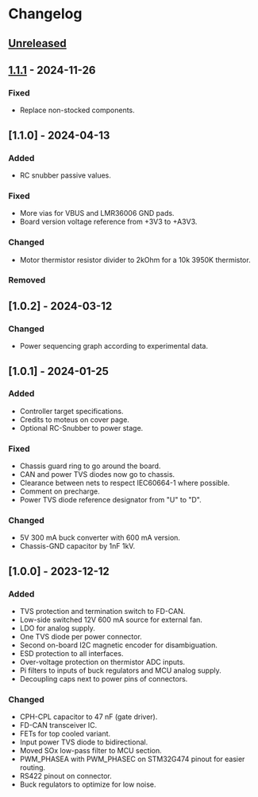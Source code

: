 # Changelog

## [Unreleased]

## [1.1.1] - 2024-11-26

### Fixed

-   Replace non-stocked components. 

## [1.1.0] - 2024-04-13

### Added

-   RC snubber passive values.

### Fixed

-   More vias for VBUS and LMR36006 GND pads.
-   Board version voltage reference from +3V3 to +A3V3.

### Changed

-   Motor thermistor resistor divider to 2kOhm for a 10k 3950K thermistor.

### Removed

## [1.0.2] - 2024-03-12

### Changed

-   Power sequencing graph according to experimental data.

## [1.0.1] - 2024-01-25

### Added

-   Controller target specifications.
-   Credits to moteus on cover page.
-   Optional RC-Snubber to power stage.

### Fixed

-   Chassis guard ring to go around the board.
-   CAN and power TVS diodes now go to chassis.
-   Clearance between nets to respect IEC60664-1 where possible.
-   Comment on precharge.
-   Power TVS diode reference designator from "U" to "D".

### Changed

-   5V 300 mA buck converter with 600 mA version.
-   Chassis-GND capacitor by 1nF 1kV.

## [1.0.0] - 2023-12-12

### Added

-   TVS protection and termination switch to FD-CAN.
-   Low-side switched 12V 600 mA source for external fan.
-   LDO for analog supply.
-   One TVS diode per power connector.
-   Second on-board I2C magnetic encoder for disambiguation.
-   ESD protection to all interfaces.
-   Over-voltage protection on thermistor ADC inputs.
-   Pi filters to inputs of buck regulators and MCU analog supply.
-   Decoupling caps next to power pins of connectors.

### Changed

-   CPH-CPL capacitor to 47 nF (gate driver).
-   FD-CAN transceiver IC.
-   FETs for top cooled variant.
-   Input power TVS diode to bidirectional.
-   Moved SOx low-pass filter to MCU section.
-   PWM_PHASEA with PWM_PHASEC on STM32G474 pinout for easier routing.
-   RS422 pinout on connector.
-   Buck regulators to optimize for low noise.

[Unreleased]: https://github.com/nguyen-v/amulet_controller_kibot/compare/1.1.1...HEAD

[1.1.1]: https://github.com/nguyen-v/amulet_controller_kibot/compare/95077b711d06af2925f16b27fc7004364823ea79...1.1.1
